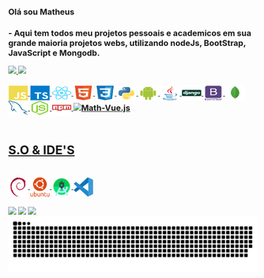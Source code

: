 <h3> Olá sou Matheus <h3>
	<p>
	- Aqui tem todos meu projetos pessoais e academicos em sua grande maioria projetos webs, utilizando nodeJs, BootStrap, JavaScript e Mongodb.
	</p>
<div>
  <a href="https://github.com/matheussilveira0402">
  <img height="180em" src="https://github-readme-stats.vercel.app/api?username=MatheusSilveira0402&show_icons=true&theme=dark&include_all_commits=true&count_private=true"/>
  <img height="180em" src="https://github-readme-stats.vercel.app/api/top-langs/?username=MatheusSilveira0402&layout=compact&langs_count=7&theme=dark"/>
</div>
	
<div style="display: inline_block"><br>
	<img align="center" alt="Math-Js" height="30" width="40" src="https://raw.githubusercontent.com/devicons/devicon/master/icons/javascript/javascript-plain.svg">
	<img align="center" alt="Math-Ts" height="30" width="40" src="https://raw.githubusercontent.com/devicons/devicon/master/icons/typescript/typescript-plain.svg">
	<img align="center" alt="Math-React" height="30" width="40" src="https://raw.githubusercontent.com/devicons/devicon/master/icons/react/react-original.svg">
	<img align="center" alt="Math-HTML" height="30" width="40" src="https://raw.githubusercontent.com/devicons/devicon/master/icons/html5/html5-original.svg">
	<img align="center" alt="Math-CSS" height="30" width="40" src="https://raw.githubusercontent.com/devicons/devicon/master/icons/css3/css3-original.svg">
	<img align="center" alt="Math-Python" height="30" width="40" src="https://raw.githubusercontent.com/devicons/devicon/master/icons/python/python-original.svg">
	<img align="center" alt="Math-Android" height="30" width="40" src="https://raw.githubusercontent.com/devicons/devicon/9f4f5cdb393299a81125eb5127929ea7bfe42889/icons/android/android-original.svg">
	<img align="center" alt="Math-Java" height="30" width="40" src="https://raw.githubusercontent.com/devicons/devicon/9f4f5cdb393299a81125eb5127929ea7bfe42889/icons/java/java-original.svg">
	<img align="center" alt="Math-Django" height="30" width="40" src="https://raw.githubusercontent.com/devicons/devicon/9f4f5cdb393299a81125eb5127929ea7bfe42889/icons/django/django-original.svg">		
	<img align="center" alt="Math-BootStrap" height="30" width="40" src="https://raw.githubusercontent.com/devicons/devicon/9f4f5cdb393299a81125eb5127929ea7bfe42889/icons/bootstrap/bootstrap-plain-wordmark.svg">		
	<img align="center" alt="Math-Mongodb" height="30" width="40" src="https://raw.githubusercontent.com/devicons/devicon/9f4f5cdb393299a81125eb5127929ea7bfe42889/icons/mongodb/mongodb-original.svg">		
	<img align="center" alt="Math-MySql" height="30" width="40" src="https://raw.githubusercontent.com/devicons/devicon/9f4f5cdb393299a81125eb5127929ea7bfe42889/icons/mysql/mysql-original.svg">
	<img align="center" alt="Math-NodeJs" height="30" width="40" src="https://raw.githubusercontent.com/devicons/devicon/9f4f5cdb393299a81125eb5127929ea7bfe42889/icons/nodejs/nodejs-original.svg">
	<img align="center" alt="Math-Npm" height="30" width="40" src="https://raw.githubusercontent.com/devicons/devicon/9f4f5cdb393299a81125eb5127929ea7bfe42889/icons/npm/npm-original-wordmark.svg">
	<img align="center" alt="Math-Vue.js" height="30" width="40" src="https://cdn.jsdelivr.net/gh/devicons/devicon/icons/vuejs/vuejs-original.svg">
</div>
<div style="display: inline_block"><br>
	<h2>S.O & IDE'S</h2>
	<br>
	<img align="center" alt="Math-Debian" width="40" src="https://raw.githubusercontent.com/devicons/devicon/9f4f5cdb393299a81125eb5127929ea7bfe42889/icons/debian/debian-original.svg">
	<img align="center" alt="Math-Ubuntu" width="40" src="https://raw.githubusercontent.com/devicons/devicon/9f4f5cdb393299a81125eb5127929ea7bfe42889/icons/ubuntu/ubuntu-plain-wordmark.svg">
	<img align="center" alt="Math-AndroidStudio" width="40" src="https://raw.githubusercontent.com/MatheusSilveira0402/MatheusSilveira0402/cb3e6d43f4633d594c8d6a113fd9a9ea1ba9029d/icons8-android-studio.svg">
	<img align="center" alt="Math-VsCode" width="40" src="https://raw.githubusercontent.com/devicons/devicon/9f4f5cdb393299a81125eb5127929ea7bfe42889/icons/vscode/vscode-original.svg">
</div>
<div> 
	<br>
	<a href="https://www.twitch.tv/matheuspythons2" target="_blank"><img src="https://img.shields.io/badge/Twitch-9146FF?style=for-the-badge&logo=twitch&logoColor=white" target="_blank"></a>
	<a href = "mailto:matheussilveirasergio@gmail.com"><img src="https://img.shields.io/badge/-Gmail-%23333?style=for-the-badge&logo=gmail&logoColor=white" target="_blank"></a>
	<a href="https://www.linkedin.com/in/matheus-silveira-sergio-885aa5182/" target="_blank"><img src="https://img.shields.io/badge/-LinkedIn-%230077B5?style=for-the-badge&logo=linkedin&logoColor=white" target="_blank"></a> 
	<img src="https://github.com/MatheusSilveira0402/MatheusSilveira0402/blob/output/github-contribution-grid-snake.svg" alt="" style="max-width:100%;">
</div>

